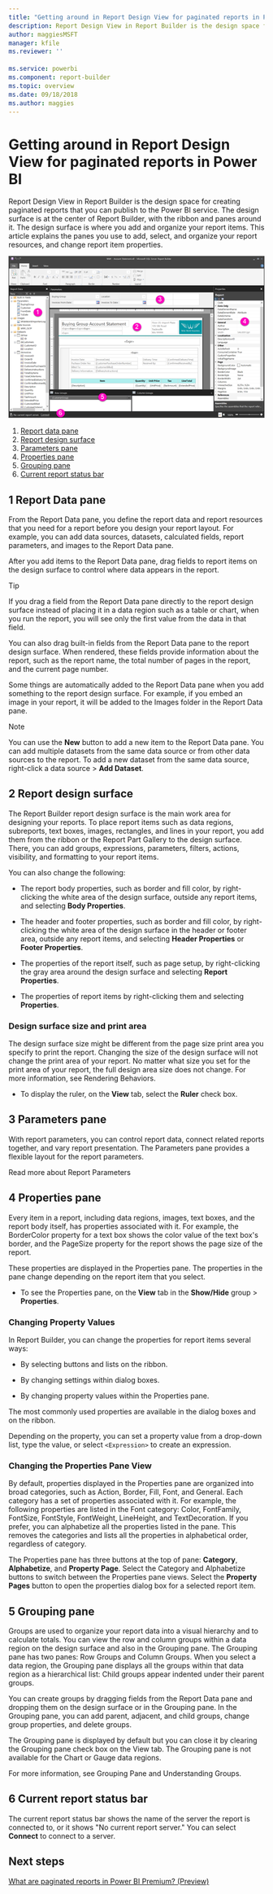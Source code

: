 ```yaml
---
title: "Getting around in Report Design View for paginated reports in Power BI | Microsoft Docs"
description: Report Design View in Report Builder is the design space for creating paginated reports that you can publish in the Power BI service.  
author: maggiesMSFT
manager: kfile
ms.reviewer: ''

ms.service: powerbi
ms.component: report-builder
ms.topic: overview
ms.date: 09/18/2018
ms.author: maggies
---
```

# Getting around in Report Design View for paginated reports in Power BI

Report Design View in Report Builder is the design space for creating paginated reports that you can publish to the Power BI service. The design surface is at the center of Report Builder, with the ribbon and panes around it. The design surface is where you add and organize your report items. This article explains the panes you use to add, select, and organize your report resources, and change report item properties.  

![Report Builder Report Design View](media/paginated-reports-report-design-view/power-bi-paginated-report-design-view.png)

1.  [Report data pane](#report-data-pane) 
2.  [Report design surface](#report-design-surface)  
3.  [Parameters pane](#parameters-pane) 
4.  [Properties pane](#properties-pane) 
5.  [Grouping pane](#grouping-pane) 
6.  [Current report status bar](#current-report-status-bar)  
  
## 1 Report Data pane  
 From the Report Data pane, you define the report data and report resources that you need for a report before you design your report layout. For example, you can add data sources, datasets, calculated fields, report parameters, and images to the Report Data pane.  
  
 After you add items to the Report Data pane, drag fields to report items on the design surface to control where data appears in the report.  
  
> [!TIP]  
>  If you drag a field from the Report Data pane directly to the report design surface instead of placing it in a data region such as a table or chart, when you run the report, you will see only the first value from the data in that field.  
  
 You can also drag built-in fields from the Report Data pane to the report design surface. When rendered, these fields provide information about the report, such as the report name, the total number of pages in the report, and the current page number.  
  
 Some things are automatically added to the Report Data pane when you add something to the report design surface. For example, if you embed an image in your report, it will be added to the Images folder in the Report Data pane.  
  
> [!NOTE]  
>  You can use the **New** button to add a new item to the Report Data pane. You can add multiple datasets from the same data source or from other data sources to the report. To add a new dataset from the same data source, right-click a data source > **Add Dataset**.  
  
## 2 Report design surface  
 The Report Builder report design surface is the main work area for designing your reports. To place report items such as data regions, subreports, text boxes, images, rectangles, and lines in your report, you add them from the ribbon or the Report Part Gallery to the design surface. There, you can add groups, expressions, parameters, filters, actions, visibility, and formatting to your report items.  
  
 You can also change the following:  
  
-   The report body properties, such as border and fill color, by right-clicking the white area of the design surface, outside any report items, and selecting **Body Properties**.  
  
-   The header and footer properties, such as border and fill color, by right-clicking the white area of the design surface in the header or footer area, outside any report items, and selecting **Header Properties** or **Footer Properties**.  
  
-   The properties of the report itself, such as page setup, by right-clicking the gray area around the design surface and selecting **Report Properties**.  
  
-   The properties of report items by right-clicking them and selecting **Properties**.  
  
### Design surface size and print area  
The design surface size might be different from the page size print area you specify to print the report. Changing the size of the design surface will not change the print area of your report. No matter what size you set for the print area of your report, the full design area size does not change. For more information, see Rendering Behaviors. 
  
- To display the ruler, on the **View** tab, select the **Ruler** check box.  
  
## 3 Parameters pane  
 With report parameters, you can control report data, connect related reports together, and vary report presentation. The  Parameters pane provides a flexible layout for the report parameters.  
  
 Read more about Report Parameters   
  
## 4 Properties pane
 Every item in a report, including data regions, images, text boxes, and the report body itself, has properties associated with it. For example, the BorderColor property for a text box shows the color value of the text box's border, and the PageSize property for the report shows the page size of the report.  
  
 These properties are displayed in the Properties pane. The properties in the pane change depending on the report item that you select.  
  
- To see the Properties pane, on the **View** tab in the **Show/Hide** group > **Properties**.  
  
### Changing Property Values  
 In Report Builder, you can change the properties for report items several ways:  
  
-   By selecting buttons and lists on the ribbon.  
  
-   By changing settings within dialog boxes.  
  
-   By changing property values within the Properties pane.  
  
 The most commonly used properties are available in the dialog boxes and on the ribbon.  
  
 Depending on the property, you can set a property value from a drop-down list, type the value, or select `<Expression>` to create an expression.  
  
### Changing the Properties Pane View  
 By default, properties displayed in the Properties pane are organized into broad categories, such as Action, Border, Fill, Font, and General. Each category has a set of properties associated with it. For example, the following properties are listed in the Font category: Color, FontFamily, FontSize, FontStyle, FontWeight, LineHeight, and TextDecoration. If you prefer, you can alphabetize all the properties listed in the pane. This removes the categories and lists all the properties in alphabetical order, regardless of category.  
  
 The Properties pane has three buttons at the top of pane: **Category**, **Alphabetize**, and **Property Page**. Select the Category and Alphabetize buttons to switch between the Properties pane views. Select the **Property Pages** button to open the properties dialog box for a selected report item.  
  
  
## 5 Grouping pane

 Groups are used to organize your report data into a visual hierarchy and to calculate totals. You can view the row and column groups within a data region on the design surface and also in the Grouping pane. The Grouping pane has two panes: Row Groups and Column Groups. When you select a data region, the Grouping pane displays all the groups within that data region as a hierarchical list: Child groups appear indented under their parent groups.  
  
 You can create groups by dragging fields from the Report Data pane and dropping them on the design surface or in the Grouping pane. In the Grouping pane, you can add parent, adjacent, and child groups, change group properties, and delete groups.  
  
 The Grouping pane is displayed by default but you can close it by clearing the Grouping pane check box on the View tab. The Grouping pane is not available for the Chart or Gauge data regions.  
  
 For more information, see Grouping Pane and Understanding Groups.  
  
## 6 Current report status bar

The current report status bar shows the name of the server the report is connected to, or it shows "No current report server." You can select **Connect** to connect to a server.

## Next steps

[What are paginated reports in Power BI Premium? (Preview)](paginated-reports-report-builder-power-bi.md) 

  
  
